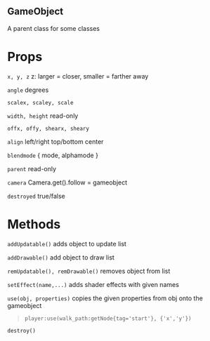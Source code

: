 ## GameObject

A parent class for some classes

# Props

`x, y, z` z: larger = closer, smaller = farther away

`angle` degrees

`scalex, scaley, scale`

`width, height` read-only

`offx, offy, shearx, sheary`

`align` left/right top/bottom center

`blendmode` { mode, alphamode }

`parent` read-only

`camera` Camera.get(<camera>).follow = gameobject

`destroyed` true/false

# Methods

`addUpdatable()` adds object to update list 

`addDrawable()` add object to draw list

`remUpdatable(), remDrawable()` removes object from list

`setEffect(name,...)` adds shader effects with given names

`use(obj, properties)` copies the given properties from obj onto the gameobject

> `player:use(walk_path:getNode{tag='start'}, {'x','y'})`

`destroy()`